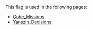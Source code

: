 This flag is used in the following pages:
 - [Guhe_Missions](../missions/Guhe_Missions.md)
 - [Yanszin_Decisions](../decisions/Yanszin_Decisions.md)
